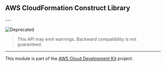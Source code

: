 ## AWS CloudFormation Construct Library

<!--BEGIN STABILITY BANNER-->---


![Deprecated](https://img.shields.io/badge/deprecated-critical.svg?style=for-the-badge)

> This API may emit warnings. Backward compatibility is not guaranteed.

---
<!--END STABILITY BANNER-->

This module is part of the [AWS Cloud Development Kit](https://github.com/aws/aws-cdk) project.
